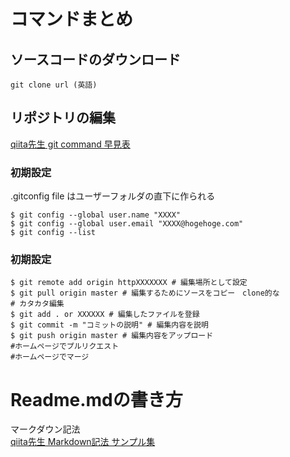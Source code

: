 # コマンドまとめ  
## ソースコードのダウンロード  
~~~
git clone url (英語)
~~~
## リポジトリの編集
[qiita先生 git command 早見表](https://qiita.com/kohga/items/dccf135b0af395f69144)
### 初期設定
.gitconfig file はユーザーフォルダの直下に作られる
~~~
$ git config --global user.name "XXXX"
$ git config --global user.email "XXXX@hogehoge.com"
$ git config --list
~~~
### 初期設定
~~~
$ git remote add origin httpXXXXXXX # 編集場所として設定
$ git pull origin master # 編集するためにソースをコピー　clone的な
# カタカタ編集
$ git add . or XXXXXX # 編集したファイルを登録
$ git commit -m "コミットの説明" # 編集内容を説明
$ git push origin master # 編集内容をアップロード
#ホームページでプルリクエスト
#ホームページでマージ
~~~
# Readme.mdの書き方
マークダウン記法  
[qiita先生 Markdown記法 サンプル集](https://qiita.com/tbpgr/items/989c6badefff69377da7)
